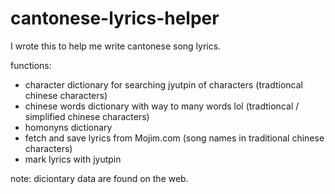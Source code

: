 # cantonese-lyrics-helper
I wrote this to help me write cantonese song lyrics.

functions:
- character dictionary for searching jyutpin of characters (tradtioncal chinese characters)
- chinese words dictionary with way to many words lol (tradtioncal / simplified chinese characters)
- homonyns dictionary
- fetch and save lyrics from Mojim.com (song names in traditional chinese characters)
- mark lyrics with jyutpin

note:
diciontary data are found on the web.